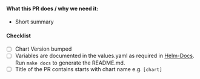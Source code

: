<!--
Thank you for contributing to ccremer/charts. Before you submit this PR I'd like to
make sure you are aware of our technical requirements and best practices:

* https://github.com/helm/charts/blob/master/CONTRIBUTING.md#technical-requirements
* https://github.com/helm/helm/tree/master/docs/chart_best_practices

Please make sure that you let https://github.com/norwoodj/helm-docs generate the
documentation. You can do that by running

    make docs

This will create README.md files based on the values.yaml file.
-->

#### What this PR does / why we need it:

* Short summary

#### Checklist
<!-- Place an '[x]' (no spaces) in all applicable fields. Please remove unrelated fields. -->
- [ ] Chart Version bumped
- [ ] Variables are documented in the values.yaml as required in [Helm-Docs](https://github.com/norwoodj/helm-docs#valuesyaml-metadata). Run `make docs` to generate the README.md.
- [ ] Title of the PR contains starts with chart name e.g. `[chart]`

